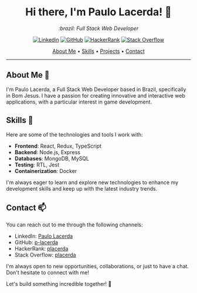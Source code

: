 <h1 align="center">Hi there, I'm Paulo Lacerda! 👋</h1>

<p align="center">
  <em>:brazil: Full Stack Web Developer</em>
</p>

<p align="center">
  <a href="https://www.linkedin.com/in/tassolacerda/"><img src="https://img.shields.io/badge/-Paulo_Lacerda-blue?style=flat&logo=Linkedin&logoColor=white" alt="Linkedin"></a>
  <a href="https://github.com/p-lacerda"><img src="https://img.shields.io/badge/-placerda-black?style=flat&logo=GitHub&logoColor=white" alt="GitHub"></a>
  <a href="https://www.hackerrank.com/"><img src="https://img.shields.io/badge/-placerda-success?style=flat&logo=HackerRank&logoColor=white" alt="HackerRank"></a>
  <a href="https://stackoverflow.com/users/5323419/"><img src="https://img.shields.io/badge/-placerda-orange?style=flat&logo=Stack-Overflow&logoColor=white" alt="Stack Overflow"></a>
</p>

<p align="center">
  <a href="#about-me">About Me</a> •
  <a href="#skills">Skills</a> •
  <a href="#projects">Projects</a> •
  <a href="#contact">Contact</a>
</p>

---

## About Me 🙋

I'm Paulo Lacerda, a Full Stack Web Developer based in Brazil, specifically in Bom Jesus. I have a passion for creating innovative and interactive web applications, with a particular interest in game development.

## Skills 💼

Here are some of the technologies and tools I work with:

- **Frontend**: React, Redux, TypeScript
- **Backend**: Node.js, Express
- **Databases**: MongoDB, MySQL
- **Testing**: RTL, Jest
- **Containerization**: Docker

I'm always eager to learn and explore new technologies to enhance my development skills and keep up with the latest industry trends.

## Contact 📫

You can reach out to me through the following channels:

- LinkedIn: [Paulo Lacerda](https://www.linkedin.com/in/tassolacerda/)
- GitHub: [p-lacerda](https://github.com/p-lacerda)
- HackerRank: [placerda](https://www.hackerrank.com/)
- Stack Overflow: [placerda](https://stackoverflow.com/users/5323419/)

I'm always open to new opportunities, collaborations, or just to have a chat. Don't hesitate to connect with me!

Let's build something incredible together! 🌟
